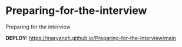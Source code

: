 # Preparing-for-the-interview
Preparing for the interview

**DEPLOY:**
https://maryanzh.github.io/Preparing-for-the-interview/main
